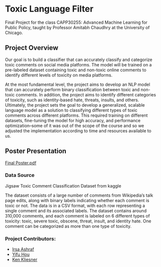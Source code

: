 # Toxic Language Filter
Final Project for the class CAPP30255: Advanced Machine Learning for Public Policy, taught by Professor Amitabh Chaudhry at the University of Chicago.

## Project Overview
Our goal is to build a classifier that can accurately classify and categorize toxic comments on social media platforms. The model will be trained on a pre-labeled dataset containing toxic and non-toxic online comments to identify different levels of toxicity on media platforms.

At the most fundamental level, the project aims to develop an NLP model that can accurately perform binary classification between toxic and non-toxic comments. In addition, the project aims to identify different categories of toxicity, such as identity-based hate, threats, insults, and others. Ultimately, the project sets the goal to develop a generalized, scalable language model as a solution to classifying different types of toxic comments across different platforms. This required training on different datasets, fine-tuning the model for high accuracy, and performance optimization–some of it was out of the scope of the course and so we adjusted the implementation according to time and resources available to us.

## Poster Presentation 

[Final Poster.pdf](https://github.com/irsa-ashraf/toxic-language-filter/files/11793879/Final.Poster.pdf)



### Data Source
Jigsaw Toxic Comment Classification Dataset from kaggle 

The dataset consists of a large number of comments from Wikipedia’s talk page edits, along with binary labels indicating whether each comment is toxic or not. The data is in a CSV format, with each row representing a single comment and its associated labels. The dataset contains around 310,000 comments, and each comment is labeled on 6 different types of toxicity: toxic, severe toxic, obscene, threat, insult, and identity hate. One comment can be categorized as more than one type of toxicity.

### Project Contributors:
- [Irsa Ashraf](https://github.com/irsa-ashraf)
- [Yifu Hou](https://github.com/yifu-hou)
- [Ken Kliesner](https://github.com/kenkliesner)



